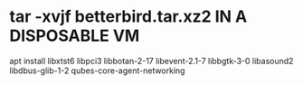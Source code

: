 # tar -xvjf betterbird.tar.xz2 IN A DISPOSABLE VM  
apt install libxtst6 libpci3 libbotan-2-17 libevent-2.1-7 libbgtk-3-0 libasound2 libdbus-glib-1-2 qubes-core-agent-networking
